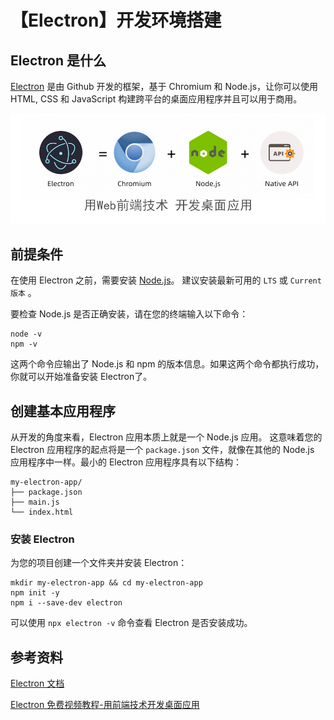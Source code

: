 # 【Electron】开发环境搭建



## Electron 是什么

[Electron](https://www.electronjs.org/) 是由 Github 开发的框架，基于 Chromium 和 Node.js，让你可以使用 HTML, CSS 和 JavaScript 构建跨平台的桌面应用程序并且可以用于商用。

![](../images/1610885374381.jpg)


## 前提条件

在使用 Electron 之前，需要安装 [Node.js](https://nodejs.org/en/download/)。 建议安装最新可用的 `LTS` 或 `Current 版本` 。

要检查 Node.js 是否正确安装，请在您的终端输入以下命令：

```
node -v
npm -v
```
这两个命令应输出了 Node.js 和 npm 的版本信息。如果这两个命令都执行成功，你就可以开始准备安装 Electron了。

## 创建基本应用程序

从开发的角度来看，Electron 应用本质上就是一个 Node.js 应用。 这意味着您的 Electron 应用程序的起点将是一个 `package.json` 文件，就像在其他的 Node.js 应用程序中一样。最小的 Electron 应用程序具有以下结构：

```
my-electron-app/
├── package.json
├── main.js
└── index.html
```

### 安装 Electron

为您的项目创建一个文件夹并安装 Electron：

```
mkdir my-electron-app && cd my-electron-app
npm init -y
npm i --save-dev electron
```
可以使用 `npx electron -v` 命令查看 Electron 是否安装成功。



## 参考资料

[Electron 文档](https://www.electronjs.org/docs/tutorial/quick-start#%E5%BF%AB%E9%80%9F%E5%85%A5%E9%97%A8)

[Electron 免费视频教程-用前端技术开发桌面应用](http://jspang.com/detailed?id=62)